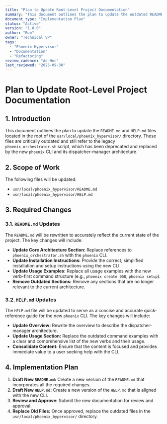 ```yaml
---
title: "Plan to Update Root-Level Project Documentation"
summary: "This document outlines the plan to update the outdated README.md and HELP.md files in the root of the phoenix_hypervisor project to reflect the current dispatcher-manager architecture."
document_type: "Implementation Plan"
status: "Active"
version: "1.0.0"
author: "Roo"
owner: "Technical VP"
tags:
  - "Phoenix Hypervisor"
  - "Documentation"
  - "Refactoring"
review_cadence: "Ad-Hoc"
last_reviewed: "2025-09-30"
---
```


# Plan to Update Root-Level Project Documentation

## 1. Introduction

This document outlines the plan to update the `README.md` and `HELP.md` files located in the root of the `usr/local/phoenix_hypervisor/` directory. These files are critically outdated and still refer to the legacy `phoenix_orchestrator.sh` script, which has been deprecated and replaced by the new `phoenix` CLI and its dispatcher-manager architecture.

## 2. Scope of Work

The following files will be updated:

*   `usr/local/phoenix_hypervisor/README.md`
*   `usr/local/phoenix_hypervisor/HELP.md`

## 3. Required Changes

### 3.1. `README.md` Updates

The `README.md` will be rewritten to accurately reflect the current state of the project. The key changes will include:

*   **Update Core Architecture Section:** Replace references to `phoenix_orchestrator.sh` with the `phoenix` CLI.
*   **Update Installation Instructions:** Provide the correct, simplified installation and setup instructions using the new CLI.
*   **Update Usage Examples:** Replace all usage examples with the new verb-first command structure (e.g., `phoenix create 950`, `phoenix setup`).
*   **Remove Outdated Sections:** Remove any sections that are no longer relevant to the current architecture.

### 3.2. `HELP.md` Updates

The `HELP.md` file will be updated to serve as a concise and accurate quick-reference guide for the new `phoenix` CLI. The key changes will include:

*   **Update Overview:** Rewrite the overview to describe the dispatcher-manager architecture.
*   **Update Usage Section:** Replace the outdated command examples with a clear and comprehensive list of the new verbs and their usage.
*   **Consolidate Content:** Ensure that the content is focused and provides immediate value to a user seeking help with the CLI.

## 4. Implementation Plan

1.  **Draft New `README.md`:** Create a new version of the `README.md` that incorporates all the required changes.
2.  **Draft New `HELP.md`:** Create a new version of the `HELP.md` that is aligned with the new CLI.
3.  **Review and Approve:** Submit the new documentation for review and approval.
4.  **Replace Old Files:** Once approved, replace the outdated files in the `usr/local/phoenix_hypervisor/` directory.